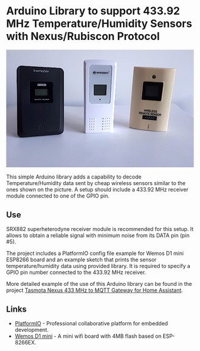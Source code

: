 # Arduino Library to support 433.92 MHz Temperature/Humidity Sensors with Nexus/Rubiscon Protocol


![Wireless Temperature-Humidity Sensors](img/nexus_sensors.jpg)

This simple Arduino library adds a capability to decode Temperature/Humidity data sent by cheap wireless sensors similar to the ones shown on the picture. A setup should include a 433.92 MHz receiver module connected to one of the GPIO pin.

## Use
SRX882 superheterodyne receiver module is recommended for this setup. It allows to obtain a reliable signal with minimum noise from its DATA pin (pin #5).

The project includes a PlatformIO config file example for Wemos D1 mini ESP8266 board and an example sketch that prints the sensor temperature/humidity data using provided library. It is required to specify a GPIO pin number connected to the 433.92 MHz receiver.

More detailed example of the use of this Arduino library can be found in the project [Tasmota Nexus 433 MHz to MQTT Gateway for Home Assistant](https://github.com/phpcoder/tasmota-nexus-mqtt).



## Links

* [PlatformIO](https://platformio.org/) - Professional collaborative platform for embedded development.
* [Wemos D1 mini](https://www.wemos.cc/en/latest/d1/d1_mini_3.1.0.html) - A mini wifi board with 4MB flash based on ESP-8266EX.
